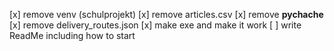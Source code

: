 [x] remove venv (schulprojekt)
[x] remove articles.csv
[x] remove __pychache__
[x] remove delivery_routes.json
[x] make exe and make it work
[ ] write ReadMe including how to start